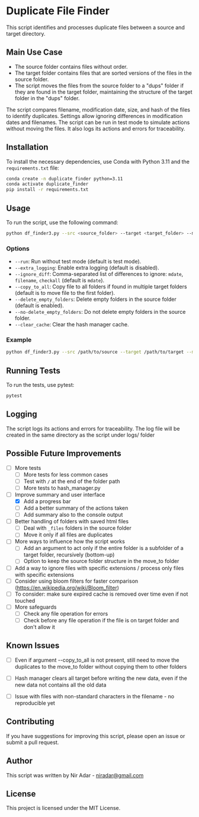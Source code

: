 # Duplicate File Finder

This script identifies and processes duplicate files between a source and target directory.

## Main Use Case

- The source folder contains files without order.
- The target folder contains files that are sorted versions of the files in the source folder.
- The script moves the files from the source folder to a "dups" folder if they are found in the target folder, maintaining the structure of the target folder in the "dups" folder.

The script compares filename, modification date, size, and hash of the files to identify duplicates. Settings allow ignoring differences in modification dates and filenames. The script can be run in test mode to simulate actions without moving the files. It also logs its actions and errors for traceability.


## Installation

To install the necessary dependencies, use Conda with Python 3.11 and the `requirements.txt` file:

```sh
conda create -n duplicate_finder python=3.11
conda activate duplicate_finder
pip install -r requirements.txt
```

## Usage

To run the script, use the following command:

```sh
python df_finder3.py --src <source_folder> --target <target_folder> --move_to <move_to_folder> [options]
```

### Options

- `--run`: Run without test mode (default is test mode).
- `--extra_logging`: Enable extra logging (default is disabled).
- `--ignore_diff`: Comma-separated list of differences to ignore: `mdate`, `filename`, `checkall` (default is `mdate`).
- `--copy_to_all`: Copy file to all folders if found in multiple target folders (default is to move file to the first folder).
- `--delete_empty_folders`: Delete empty folders in the source folder (default is enabled).
- `--no-delete_empty_folders`: Do not delete empty folders in the source folder.
- `--clear_cache`: Clear the hash manager cache.

### Example

```sh
python df_finder3.py --src /path/to/source --target /path/to/target --move_to /path/to/move_to --run
```

## Running Tests
To run the tests, use pytest:

```sh
pytest
```

## Logging
The script logs its actions and errors for traceability. The log file will be created in the same directory as the script under logs/ folder


## Possible Future Improvements
- [ ] More tests
  - [ ] More tests for less common cases
  - [ ] Test with `/` at the end of the folder path
  - [ ] More tests to hash_manager.py 
- [ ] Improve summary and user interface
  - [X] Add a progress bar
  - [ ] Add a better summary of the actions taken
  - [ ] Add summary also to the console output
- [ ] Better handling of folders with saved html files
  - [ ] Deal with `_files` folders in the source folder
  - [ ] Move it only if all files are duplicates
- [ ] More ways to influence how the script works
  - [ ] Add an argument to act only if the entire folder is a subfolder of a target folder, recursively (bottom-up)
  - [ ] Option to keep the source folder structure in the move_to folder
- [ ] Add a way to ignore files with specific extensions / process only files with specific extensions
- [ ] Consider using bloom filters for faster comparison (https://en.wikipedia.org/wiki/Bloom_filter)
- [ ] To consider: make sure expired cache is removed over time even if not touched
- [ ] More safeguards
  - [ ] Check any file operation for errors
  - [ ] Check before any file operation if the file is on target folder and don't allow it

## Known Issues
- [ ] Even if argument --copy_to_all is not present, still need to move the duplicates to the move_to folder without copying them to other folders
- [ ] Hash manager clears all target before writing the new data, even if the new data not contains all the old data
- [ ] Issue with files with non-standard characters in the filename - no reproducible yet


## Contributing
If you have suggestions for improving this script, please open an issue or submit a pull request.

## Author
This script was written by Nir Adar - [niradar@gmail.com](mailto:niradar@gmail.com)

## License
This project is licensed under the MIT License.